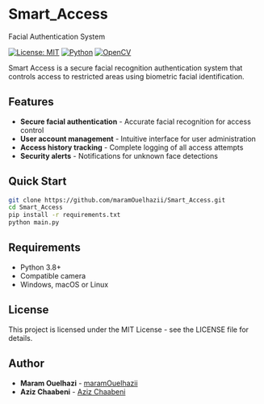 # Smart_Access
Facial Authentication System

[![License: MIT](https://img.shields.io/badge/License-MIT-yellow.svg)](https://opensource.org/licenses/MIT)
[![Python](https://img.shields.io/badge/Python-3.8%2B-blue.svg)](https://www.python.org/)
[![OpenCV](https://img.shields.io/badge/OpenCV-4.5%2B-green.svg)](https://opencv.org/)

Smart Access is a secure facial recognition authentication system that controls access to restricted areas using biometric facial identification.

## Features

- **Secure facial authentication** - Accurate facial recognition for access control
- **User account management** - Intuitive interface for user administration
- **Access history tracking** - Complete logging of all access attempts
- **Security alerts** - Notifications for unknown face detections

## Quick Start

```bash
git clone https://github.com/maramOuelhazii/Smart_Access.git
cd Smart_Access
pip install -r requirements.txt
python main.py
```

## Requirements

- Python 3.8+
- Compatible camera
- Windows, macOS or Linux


## License

This project is licensed under the MIT License - see the LICENSE file for details.

## Author

- **Maram Ouelhazi** - [maramOuelhazii](https://github.com/maramOuelhazii)
- **Aziz Chaabeni** - [Aziz Chaabeni](https://github.com/Aziz16072004)
